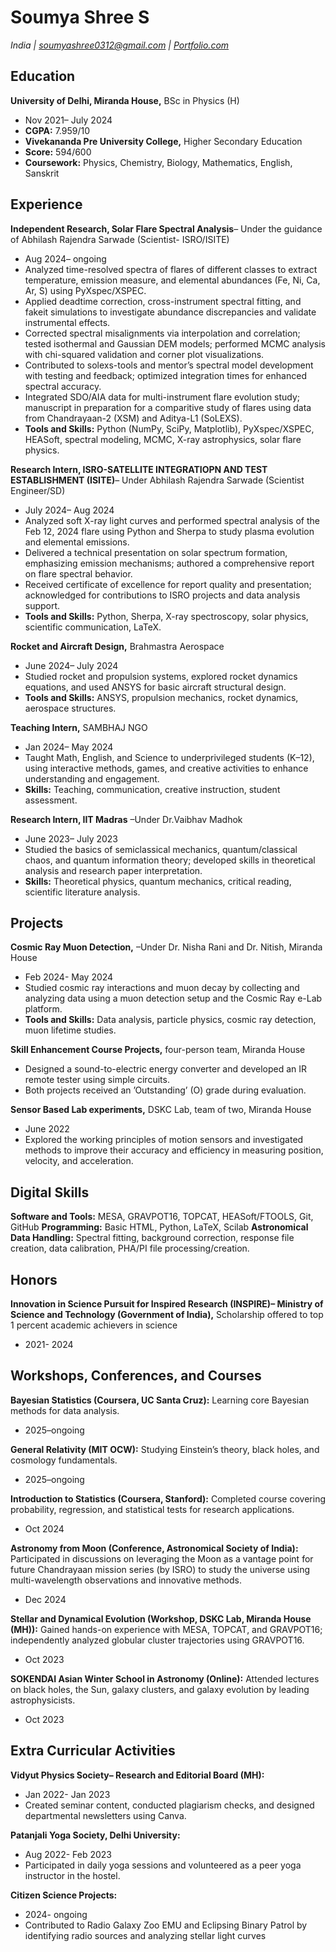 # Soumya Shree S
_India | soumyashree0312@gmail.com | [Portfolio.com](https://s0312-prog.github.io/Portfolio/)_
 
## Education

**University of Delhi, Miranda House,** BSc in Physics (H)
- Nov 2021– July 2024
- **CGPA:** 7.959/10
- **Vivekananda Pre University College,** Higher Secondary Education
- **Score:** 594/600
- **Coursework:** Physics, Chemistry, Biology, Mathematics, English, Sanskrit

## Experience

**Independent Research, Solar Flare Spectral Analysis**– Under the guidance of Abhilash Rajendra Sarwade (Scientist- ISRO/ISITE)
- Aug 2024– ongoing
- Analyzed time-resolved spectra of flares of different classes to extract temperature, emission measure, and elemental abundances (Fe, Ni, Ca, Ar, S) using PyXspec/XSPEC.
- Applied deadtime correction, cross-instrument spectral fitting, and fakeit simulations to investigate abundance discrepancies and validate instrumental effects.
- Corrected spectral misalignments via interpolation and correlation; tested isothermal and Gaussian DEM models; performed MCMC analysis with chi-squared validation and corner plot visualizations.
- Contributed to solexs-tools and mentor’s spectral model development with testing and feedback; optimized integration times for enhanced spectral accuracy.
- Integrated SDO/AIA data for multi-instrument flare evolution study; manuscript in preparation for a comparitive study of flares using data from Chandrayaan-2 (XSM) and Aditya-L1 (SoLEXS).
- **Tools and Skills:** Python (NumPy, SciPy, Matplotlib), PyXspec/XSPEC, HEASoft, spectral modeling, MCMC, X-ray astrophysics, solar flare physics.

**Research Intern, ISRO-SATELLITE INTEGRATIOPN AND TEST ESTABLISHMENT (ISITE)**– Under Abhilash Rajendra Sarwade (Scientist Engineer/SD)
- July 2024– Aug 2024
-  Analyzed soft X-ray light curves and performed spectral analysis of the Feb 12, 2024 flare using Python and Sherpa to study plasma evolution and elemental emissions.
-  Delivered a technical presentation on solar spectrum formation, emphasizing emission mechanisms; authored a comprehensive report on flare spectral behavior.
-  Received certificate of excellence for report quality and presentation; acknowledged for contributions to ISRO projects and data analysis support.
- **Tools and Skills:** Python, Sherpa, X-ray spectroscopy, solar physics, scientific communication, LaTeX.

**Rocket and Aircraft Design,** Brahmastra Aerospace
- June 2024– July 2024
- Studied rocket and propulsion systems, explored rocket dynamics equations, and used ANSYS for basic aircraft structural design.
- **Tools and Skills:** ANSYS, propulsion mechanics, rocket dynamics, aerospace structures.

**Teaching Intern,** SAMBHAJ NGO
- Jan 2024– May 2024
- Taught Math, English, and Science to underprivileged students (K–12), using interactive methods, games, and
 creative activities to enhance understanding and engagement.
- **Skills:** Teaching, communication, creative instruction, student assessment.

**Research Intern, IIT Madras** –Under Dr.Vaibhav Madhok
- June 2023– July 2023
- Studied the basics of semiclassical mechanics, quantum/classical chaos, and quantum information theory;
 developed skills in theoretical analysis and research paper interpretation.
- **Skills:** Theoretical physics, quantum mechanics, critical reading, scientific literature analysis.

## Projects

**Cosmic Ray Muon Detection,** –Under Dr. Nisha Rani and Dr. Nitish, Miranda House
- Feb 2024- May 2024
- Studied cosmic ray interactions and muon decay by collecting and analyzing data using a muon detection setup
 and the Cosmic Ray e-Lab platform.
- **Tools and Skills:** Data analysis, particle physics, cosmic ray detection, muon lifetime studies.

**Skill Enhancement Course Projects,** four-person team, Miranda House
- Designed a sound-to-electric energy converter and developed an IR remote tester using simple circuits.
- Both projects received an ’Outstanding’ (O) grade during evaluation.

**Sensor Based Lab experiments,** DSKC Lab, team of two, Miranda House
- June 2022
- Explored the working principles of motion sensors and investigated methods to improve their accuracy and
 efficiency in measuring position, velocity, and acceleration.

## Digital Skills

**Software and Tools:** MESA, GRAVPOT16, TOPCAT, HEASoft/FTOOLS, Git, GitHub
**Programming:** Basic HTML, Python, LaTeX, Scilab
**Astronomical Data Handling:** Spectral fitting, background correction, response file creation, data calibration, PHA/PI file processing/creation.

## Honors

**Innovation in Science Pursuit for Inspired Research (INSPIRE)– Ministry of Science and Technology
 (Government of India),** Scholarship offered to top 1 percent academic achievers in science
- 2021- 2024

## Workshops, Conferences, and Courses

**Bayesian Statistics (Coursera, UC Santa Cruz):** Learning core Bayesian methods for data analysis.
- 2025–ongoing

**General Relativity (MIT OCW):** Studying Einstein’s theory, black holes, and cosmology fundamentals.
- 2025–ongoing
  
**Introduction to Statistics (Coursera, Stanford):** Completed course covering probability, regression, and statistical tests for research applications.
- Oct 2024
  
**Astronomy from Moon (Conference, Astronomical Society of India):** Participated in discussions on leveraging the Moon as a vantage point for future Chandrayaan mission series (by
 ISRO) to study the universe using multi-wavelength observations and innovative methods.
- Dec 2024

**Stellar and Dynamical Evolution (Workshop, DSKC Lab, Miranda House (MH)):** Gained hands-on experience with MESA, TOPCAT, and GRAVPOT16; independently analyzed globular cluster
 trajectories using GRAVPOT16.
- Oct 2023

**SOKENDAI Asian Winter School in Astronomy (Online):** Attended lectures on black holes, the Sun, galaxy clusters, and galaxy evolution by leading astrophysicists.
- Oct 2023

## Extra Curricular Activities

**Vidyut Physics Society– Research and Editorial Board (MH):**
- Jan 2022- Jan 2023
- Created seminar content, conducted plagiarism checks, and designed departmental newsletters using Canva.

**Patanjali Yoga Society, Delhi University:**
- Aug 2022- Feb 2023
- Participated in daily yoga sessions and volunteered as a peer yoga instructor in the hostel.

**Citizen Science Projects:**
- 2024- ongoing
- Contributed to Radio Galaxy Zoo EMU and Eclipsing Binary Patrol by identifying radio sources and analyzing
 stellar light curves
  
